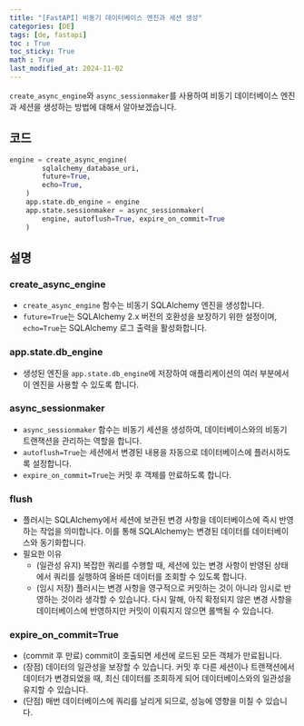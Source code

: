 ```yaml
---
title: "[FastAPI] 비동기 데이터베이스 엔진과 세션 생성"
categories: [DE]
tags: [de, fastapi]
toc : True
toc_sticky: True
math : True
last_modified_at: 2024-11-02
---
```


`create_async_engine`와 `async_sessionmaker`를 사용하여 비동기 데이터베이스 엔진과 세션을 생성하는 방법에 대해서 알아보겠습니다. 


## 코드
```python
engine = create_async_engine(
        sqlalchemy_database_uri,
        future=True,
        echo=True,
    )
    app.state.db_engine = engine
    app.state.sessionmaker = async_sessionmaker(
        engine, autoflush=True, expire_on_commit=True
    )
```

## 설명
### create_async_engine
- `create_async_engine` 함수는 비동기 SQLAlchemy 엔진을 생성합니다.
- `future=True`는 SQLAlchemy 2.x 버전의 호환성을 보장하기 위한 설정이며, `echo=True`는 SQLAlchemy 로그 출력을 활성화합니다.

### app.state.db_engine
- 생성된 엔진을 `app.state.db_engine`에 저장하여 애플리케이션의 여러 부분에서 이 엔진을 사용할 수 있도록 합니다.

### async_sessionmaker
- `async_sessionmaker` 함수는 비동기 세션을 생성하여, 데이터베이스와의 비동기 트랜잭션을 관리하는 역할을 합니다.
- `autoflush=True`는 세션에서 변경된 내용을 자동으로 데이터베이스에 플러시하도록 설정합니다.
- `expire_on_commit=True`는 커밋 후 객체를 만료하도록 합니다. 

### flush
- 플러시는 SQLAlchemy에서 세션에 보관된 변경 사항을 데이터베이스에 즉시 반영하는 작업을 의미합니다. 이를 통해 SQLAlchemy는 변경된 데이터를 데이터베이스와 동기화합니다.
- 필요한 이유
    - (일관성 유지) 복잡한 쿼리를 수행할 때, 세션에 있는 변경 사항이 반영된 상태에서 쿼리를 실행하여 올바른 데이터를 조회할 수 있도록 합니다.
    - (임시 저장) 플러시는 변경 사항을 영구적으로 커밋하는 것이 아니라 임시로 반영하는 것이라 생각할 수 있습니다. 다시 말해, 아직 확정되지 않은 변경 사항을 데이터베이스에 반영하지만 커밋이 이뤄지지 않으면 롤백될 수 있습니다.

### expire_on_commit=True
- (commit 후 만료) commit이 호출되면 세션에 로드된 모든 객체가 만료됩니다.
- (장점) 데이터의 일관성을 보장할 수 있습니다. 커밋 후 다른 세션이나 트랜잭션에서 데이터가 변경되었을 때, 최신 데이터를 조회하게 되어 데이터베이스와의 일관성을 유지할 수 있습니다.
- (단점) 매번 데이터베이스에 쿼리를 날리게 되므로, 성능에 영향을 미칠 수 있습니다.